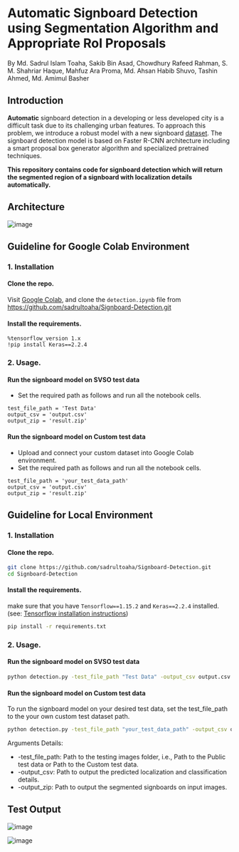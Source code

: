 # Automatic Signboard Detection using Segmentation Algorithm and Appropriate RoI Proposals
By Md. Sadrul Islam Toaha, Sakib Bin Asad, Chowdhury Rafeed Rahman, S. M. Shahriar Haque, Mahfuz Ara Proma, Md. Ahsan Habib Shuvo, Tashin Ahmed, Md. Amimul Basher

## Introduction
<!---**Automatic** Signboard Detection is based on [paper](https://arxiv.org/pdf/2003.01936.pdf), in this paper, we have solved the first step of auto establishment annotation problem by developing an automatic signboard detection system.-->
**Automatic** signboard detection in a developing or less developed city is a difficult task due to its challenging urban features. To approach this problem, we introduce a robust model with a new signboard [dataset](https://drive.google.com/drive/folders/1LQCgF3U-hPL46WLkq1dX8WJzRBSvCGga?usp=sharing). The signboard detection model is based on Faster R-CNN architecture including a smart proposal box generator algorithm and specialized pretrained techniques.

**This repository contains code for signboard detection which will return the segmented region of a signboard with localization details automatically.**
## Architecture
![image](https://user-images.githubusercontent.com/16709991/100399693-eff83b00-307d-11eb-9a33-461ba104158c.png)

## Guideline for Google Colab Environment

### 1. Installation

#### Clone the repo.

Visit [Google Colab](https://colab.research.google.com), and clone the `detection.ipynb` file from https://github.com/sadrultoaha/Signboard-Detection.git

#### Install the requirements.
```
%tensorflow_version 1.x
!pip install Keras==2.2.4
```
### 2. Usage.

#### Run the signboard model on SVSO test data
* Set the required path as follows and run all the notebook cells.
```
test_file_path = 'Test Data'
output_csv = 'output.csv'
output_zip = 'result.zip'
```
#### Run the signboard model on Custom test data
* Upload and connect your custom dataset into Google Colab environment.
* Set the required path as follows and run all the notebook cells.
```
test_file_path = 'your_test_data_path'
output_csv = 'output.csv'
output_zip = 'result.zip'
```

## Guideline for Local Environment

### 1. Installation

#### Clone the repo.
```bash
git clone https://github.com/sadrultoaha/Signboard-Detection.git
cd Signboard-Detection
```
#### Install the requirements.
make sure that you have `Tensorflow==1.15.2` and `Keras==2.2.4` installed. (see: [Tensorflow installation instructions](https://www.tensorflow.org/install))
```bash
pip install -r requirements.txt
```
### 2. Usage.

#### Run the signboard model on SVSO test data
```bash
python detection.py -test_file_path "Test Data" -output_csv output.csv -output_zip result.zip
```
#### Run the signboard model on Custom test data
To run the signboard model on your desired test data, set the test_file_path to the your own custom test dataset path.
```bash
python detection.py -test_file_path "your_test_data_path" -output_csv output.csv -output_zip result.zip
```

Arguments Details:
* -test_file_path: Path to the testing images folder, i.e., Path to the Public test data or Path to the Custom test data.
* -output_csv: Path to output the predicted localization and classification details.
* -output_zip: Path to output the segmented signboards on input images.

## Test Output
![image](https://user-images.githubusercontent.com/16709991/100400796-e1ac1e00-3081-11eb-9f15-7ab4d400514d.png)

![image](https://user-images.githubusercontent.com/16709991/100403087-13c07e80-3088-11eb-821f-ad88419293d8.png)



